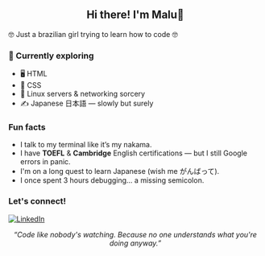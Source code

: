<h2 align="center"> Hi there! I'm Malu👋</h2>

<p>🤓 Just a brazilian girl trying to learn how to code 🤓</p>

### 🧠 Currently exploring
- 🖥️ HTML
- 🎨 CSS
- 🐧 Linux servers & networking sorcery 
- ✍️ Japanese 日本語 — slowly but surely  

### Fun facts

- I talk to my terminal like it’s my nakama.  
- I have **TOEFL** & **Cambridge** English certifications — but I still Google errors in panic.  
- I'm on a long quest to learn Japanese (wish me がんばって).  
- I once spent 3 hours debugging… a missing semicolon.

### Let's connect!

[![LinkedIn](https://img.shields.io/badge/-LinkedIn-blue?style=flat&logo=linkedin)](https://www.linkedin.com/in/maria-luiza-de-oliveira-77b801206/)  

<p align="center">
  <em>“Code like nobody's watching. Because no one understands what you're doing anyway.”</em>
</p>























<!--
**undercontrl/undercontrl** is a ✨ _special_ ✨ repository because its `README.md` (this file) appears on your GitHub profile.

Here are some ideas to get you started:

- 🔭 I’m currently working on ...
- 🌱 I’m currently learning ...
- 👯 I’m looking to collaborate on ...
- 🤔 I’m looking for help with ...
- 💬 Ask me about ...
- 📫 How to reach me: ...
- 😄 Pronouns: ...
- ⚡ Fun fact: ...
-->
